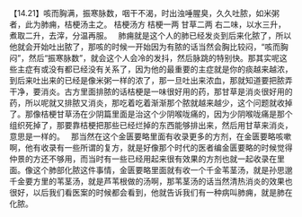 【14.21】咳而胸满，振寒脉数，咽干不渴，时出浊唾腥臭，久久吐脓，如米粥者，此为肺痈，桔梗汤主之。
桔梗汤方
桔梗一两  甘草二两
右二味，以水三升，煮取二升，去滓，分温再服。
 
肺痈就是这个人的肺已经发炎到后来化脓了，所以他就会开始吐出脓了，那咳的时候一开始因为有脓的话当然会胸比较闷，“咳而胸闷”，然后“振寒脉数”，就会这个人会冷的发抖，然后脉跳的特别快。那其实呢这些主症有或没有都已经没有关系了，因为他的最重要的主症就是你的痰越来越浓，到后来吐出来的已经是像米粥一样的浓了，那一旦吐出来浓血，那就知道要把脓弄干净，要消炎。古方里面排脓的话桔梗是一味很好用的药，那甘草是消炎很好用的药，所以呢就又排脓又消炎，那吃着吃着渐渐那个脓就越来越少，这个问题就收掉了。那像桔梗甘草汤在少阴篇里面是治这个少阴喉咙痛的，因为少阴喉咙痛是那个组织死掉了，那要靠桔梗把那些已经烂掉的东西能够排出来，然后用甘草来消炎，意思是一样的。
 
那当然在这个金匮要略里面有收录更多的方剂，在金匮要略咳嗽啊，他有收录有一些所谓的复方，就是好像那个时代的医者编金匮要略的时候觉得仲景的方还不够用，而当时有一些已经用起来很有效果的方剂也就一起收录在里面。像这个肺部化脓这件事情，金匮要略里面就有收一个千金苇茎汤，就是孙思邈千金要方里的苇茎汤，就是芦苇根做的汤啊，那苇茎汤的话当然清热消炎的效果也很好，以后我们看医案的时候都会看到，他就告诉我们有一种病叫肺痈，就是肺在化脓。
